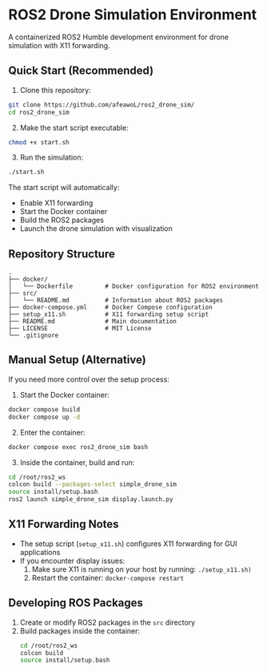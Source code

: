# ROS2 Drone Simulation Environment

A containerized ROS2 Humble development environment for drone simulation with X11 forwarding.

## Quick Start (Recommended)

1. Clone this repository:
```bash
git clone https://github.com/afeawoL/ros2_drone_sim/
cd ros2_drone_sim
```

2. Make the start script executable:
```bash
chmod +x start.sh
```

3. Run the simulation:
```bash
./start.sh
```

The start script will automatically:
- Enable X11 forwarding
- Start the Docker container
- Build the ROS2 packages
- Launch the drone simulation with visualization

## Repository Structure

```
.
├── docker/
│   └── Dockerfile         # Docker configuration for ROS2 environment
├── src/
│   └── README.md          # Information about ROS2 packages
├── docker-compose.yml     # Docker Compose configuration
├── setup_x11.sh           # X11 forwarding setup script
├── README.md              # Main documentation             
├── LICENSE                # MIT License
└── .gitignore

```

## Manual Setup (Alternative)

If you need more control over the setup process:

1. Start the Docker container:
```bash
docker compose build
docker compose up -d
```

2. Enter the container:
```bash
docker compose exec ros2_drone_sim bash
```

3. Inside the container, build and run:
```bash
cd /root/ros2_ws
colcon build --packages-select simple_drone_sim
source install/setup.bash
ros2 launch simple_drone_sim display.launch.py
```

## X11 Forwarding Notes

- The setup script (`setup_x11.sh`) configures X11 forwarding for GUI applications
- If you encounter display issues:
  1. Make sure X11 is running on your host by running: `./setup_x11.sh)`
  2. Restart the container: `docker-compose restart`
     
## Developing ROS Packages

1. Create or modify ROS2 packages in the `src` directory
2. Build packages inside the container:
   ```bash
   cd /root/ros2_ws
   colcon build
   source install/setup.bash
   ```


